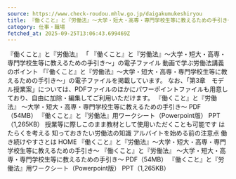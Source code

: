 ```yaml
---
source: https://www.check-roudou.mhlw.go.jp/daigakumukeshiryou
title: 『働くこと』と『労働法』～大学・短大・高専・専門学校生等に教えるための手引き～｜確かめよう労働条件｜厚生労働省
category: 仕事・職場
fetched_at: 2025-09-25T13:06:43.699469Z
---
```

『働くこと』と『労働法』
「 『働くこと』と『労働法』～大学・短大・高専・専門学校生等に教えるための手引き～」の電子ファイル
動画で学ぶ労働法講義のポイント
「『働くこと』と『労働法』～大学・短大・高専・専門学校生等に教えるための手引き～」の電子ファイルを掲載しています。 なお、「第3章　モデル授業案」については、PDFファイルのほかにパワーポイントファイルも用意しており、自由に加除・編集してご利用いただけます。
『働くこと』と『労働法』 ～大学・短大・高専・専門学校生等に教えるための手引き～ PDF（54MB）
『働くこと』と『労働法』用ワークシート（Powerpoint版） PPT（1,265KB）
授業等に際しこのまま教材として使用いただくことも可能です
はたらくを考える
知っておきたい労働法の知識
アルバイトを始める前の注意点
働き続けやすさとは
HOME
『働くこと』と『労働法』～大学・短大・高専・専門学校生等に教えるための手引き～
『働くこと』と『労働法』 ～大学・短大・高専・専門学校生等に教えるための手引き～ PDF（54MB）
『働くこと』と『労働法』用ワークシート（Powerpoint版） PPT（1,265KB）
